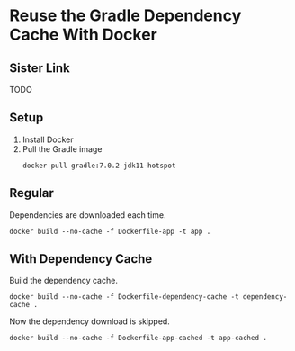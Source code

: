# Reuse the Gradle Dependency Cache With Docker

## Sister Link

TODO

## Setup

1. Install Docker
1. Pull the Gradle image
    ```
    docker pull gradle:7.0.2-jdk11-hotspot
    ```

## Regular

Dependencies are downloaded each time.

```
docker build --no-cache -f Dockerfile-app -t app .
```

## With Dependency Cache

Build the dependency cache.

```
docker build --no-cache -f Dockerfile-dependency-cache -t dependency-cache .
```

Now the dependency download is skipped.

```
docker build --no-cache -f Dockerfile-app-cached -t app-cached .
```
